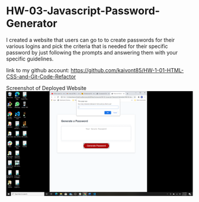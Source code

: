 # HW-03-Javascript-Password-Generator

I created a website that users can go to to create passwords for their various logins and pick the criteria that is needed for their specific password by just following the prompts and answering them with your specific guidelines. 

link to my github account: https://github.com/kaivont85/HW-1-01-HTML-CSS-and-Git-Code-Refactor



Screenshot of Deployed Website
![my sample screenshot](./Images/Screenshot.png)

